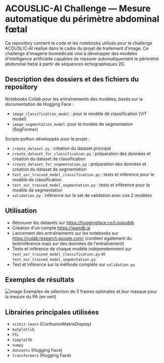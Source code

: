 # ACOUSLIC-AI Challenge — Mesure automatique du périmètre abdominal fœtal
Ce repository contient le code et les notebooks utilisés pour le challenge ACOUSLIC-AI réalisé dans le cadre du projet de traitement d’image. Ce challenge d'imagerie biomédicale vise à développer des modèles d’intelligence artificielle capables de mesurer automatiquement le périmètre abdominal fœtal à partir de séquences échographiques 2D.

## Description des dossiers et des fichiers du repository
Notebooks Collab pour les entraînements des modèles, basés sur la documentation de Hugging Face :
* `image_classification_model`  : pour le modèle de classification (ViT model)
* `image_segmentation_model`: pour le modèle de segmentation (SegFormer)
 
Scripts python développés pour le projet :
* `create_dataset.py` : création du dataset principal
* `create_dataset_for_classification.py` : préparation des données et création du dataset de classification
* `create_dataset_for_segmentation.py` : préparation des données et création du dataset de segmentation
* `test_our_trained_model_classification.py` : tests et inférence pour le modèle de classification
* `test_our_trained_model_segmentation.py` : tests et inférence pour le modèle de segmentation
* `validation.py` : inférence sur le set de validation avec nos 2 modèles

## Utilisation
- Retrouver les datasets sur https://huggingface.co/Louloubib  
- Création d'un compte https://wandb.ai  
- Lancement des entraînements sur les notebooks sur https://colab.research.google.com/ (contient également du test/inférence mais sur des données de l'entraînement)  
- Tests et inférence de chaque modèle indépendemment sur `test_our_trained_model_classification.py` et `test_our_trained_model_segmentation.py`
- Test et inférence sur la méthode complète sur `validation.py`
  
## Exemples de résultats
![image](https://github.com/user-attachments/assets/da625242-d1cd-4242-ab4c-aaff30edd9dd)
Exemples de sélection de 3 frames optimales et leur masque pour la mesure du PA (en vert)

## Librairies principales utilisées
* `scikit-learn` (ConfusionMatrixDisplay)
* `matplotlib`
* `PIL`
* `SimpleITK`
* `numpy`
* `datasets` (Hugging Face)
* `transformers` (Hugging Face)

    
